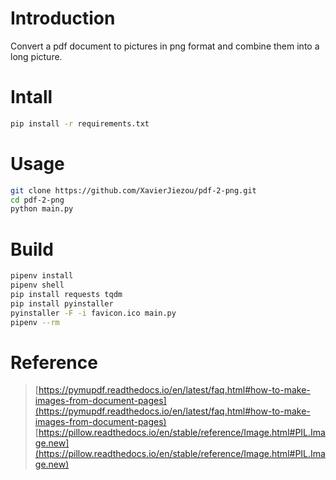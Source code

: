 # Introduction
Convert a pdf document to pictures in png format and combine them into a long picture.
# Intall
```bash
pip install -r requirements.txt
```
# Usage
```bash
git clone https://github.com/XavierJiezou/pdf-2-png.git
cd pdf-2-png
python main.py
```
# Build
```bash
pipenv install
pipenv shell
pip install requests tqdm
pip install pyinstaller
pyinstaller -F -i favicon.ico main.py
pipenv --rm
```
# Reference
> [https://pymupdf.readthedocs.io/en/latest/faq.html#how-to-make-images-from-document-pages](https://pymupdf.readthedocs.io/en/latest/faq.html#how-to-make-images-from-document-pages)
> [https://pillow.readthedocs.io/en/stable/reference/Image.html#PIL.Image.new](https://pillow.readthedocs.io/en/stable/reference/Image.html#PIL.Image.new)